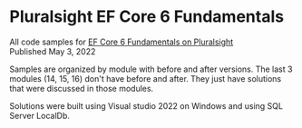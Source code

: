 # Pluralsight EF Core 6 Fundamentals  
All code samples for [EF Core 6 Fundamentals on Pluralsight](https://pluralsight.pxf.io/EFCore6)  
Published May 3, 2022  

Samples are organized by module with before and after versions. The last 3 modules (14, 15, 16) don't have before and after. They just have solutions that were discussed in those modules.

Solutions were built using Visual studio 2022 on Windows and using SQL Server LocalDb.

